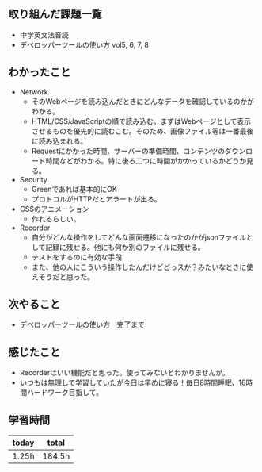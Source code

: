## 取り組んだ課題一覧
- 中学英文法音読
- デベロッパーツールの使い方 vol5, 6, 7, 8
## わかったこと
- Network
	- そのWebページを読み込んだときにどんなデータを確認しているのかがわかる。
	- HTML/CSS/JavaScriptの順で読み込む。まずはWebページとして表示させるものを優先的に読むこむ。そのため、画像ファイル等は一番最後に読み込まれる。
	- Requestにかかった時間、サーバーの準備時間、コンテンツのダウンロード時間などがわかる。特に後ろ二つに時間がかかっているかどうか見る。
- Security
	- Greenであれば基本的にOK
	- プロトコルがHTTPだとアラートが出る。
- CSSのアニメーション
	- 作れるらしい。
- Recorder
	- 自分がどんな操作をしてどんな画面遷移になったのかがjsonファイルとして記録に残せる。他にも何か別のファイルに残せる。
	- テストをするのに有効な手段
	- また、他の人にこういう操作したんだけどどっスか？みたいなときに使えそうだと思った。
## 次やること
- デベロッパーツールの使い方　完了まで

## 感じたこと
- Recorderはいい機能だと思った。使ってみないとわかりませんが。
- いつもは無理して学習していたが今日は早めに寝る！毎日8時間睡眠、16時間ハードワーク目指して。

## 学習時間
| today | total |
| ----- | ----- |
| 1.25h |  184.5h     |
